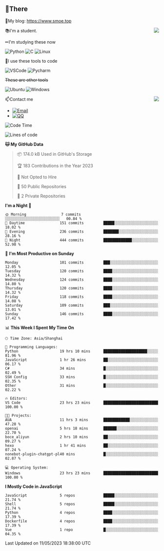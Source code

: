 
## 👏There

📰My blog: https://www.smoe.top

<img align="right" src="https://github-readme-stats.vercel.app/api/top-langs/?username=AkashiCoin"/>


📚I'm a student.

✏I'm studying these now

![Python](https://img.shields.io/badge/-Python-blue?style=flat-square&logo=Python&logoColor=fff)
![C](https://img.shields.io/badge/-C-585858?style=flat-square&logo=C&logoColor=fff)
![Linux](https://img.shields.io/badge/-Linux-black?style=flat-square&logo=Linux&logoColor=fff)

🔨I use these tools to code

![VSCode](https://img.shields.io/badge/-VSCode-blue?style=flat-square&logo=visualstudiocode&logoColor=fff)
![Pycharm](https://img.shields.io/badge/-Pycharm-green?style=flat-square&logo=pycharm&logoColor=fff)

 ~~These are other tools~~

![Ubuntu](https://img.shields.io/badge/-Ubuntu-orange?style=flat-square&logo=Ubuntu&logoColor=fff)
![Windows](https://img.shields.io/badge/-Windows-blue?style=flat-square&logo=Windows&logoColor=fff)

<img align="right" src="https://github-readme-stats.vercel.app/api?username=AkashiCoin" />


📫Contact me

* [![Email](https://img.shields.io/badge/Email-l1040186796@gmail.com-1?style=social&logoColor=fff)](mailto:l1040186796@gmail.com)
* [![QQ](https://img.shields.io/badge/QQ-1040186796-1?style=social&logoColor=fff)](tencent://AddContact/?fromId=45&fromSubId=1&subcmd=all&uin=1040186796&website=www.oicqzone.com)

<!--START_SECTION:waka-->
![Code Time](http://img.shields.io/badge/Code%20Time-736%20hrs%2017%20mins-blue)

![Lines of code](https://img.shields.io/badge/From%20Hello%20World%20I%27ve%20Written-241.1%20thousand%20lines%20of%20code-blue)

**🐱 My GitHub Data** 

> 📦 174.0 kB Used in GitHub's Storage 
 > 
> 🏆 183 Contributions in the Year 2023
 > 
> 🚫 Not Opted to Hire
 > 
> 📜 50 Public Repositories 
 > 
> 🔑 2 Private Repositories 
 > 
**I'm a Night 🦉** 

```text
🌞 Morning                7 commits           ░░░░░░░░░░░░░░░░░░░░░░░░░   00.84 % 
🌆 Daytime                151 commits         █████░░░░░░░░░░░░░░░░░░░░   18.02 % 
🌃 Evening                236 commits         ███████░░░░░░░░░░░░░░░░░░   28.16 % 
🌙 Night                  444 commits         █████████████░░░░░░░░░░░░   52.98 % 
```
📅 **I'm Most Productive on Sunday** 

```text
Monday                   101 commits         ███░░░░░░░░░░░░░░░░░░░░░░   12.05 % 
Tuesday                  120 commits         ████░░░░░░░░░░░░░░░░░░░░░   14.32 % 
Wednesday                124 commits         ████░░░░░░░░░░░░░░░░░░░░░   14.80 % 
Thursday                 120 commits         ████░░░░░░░░░░░░░░░░░░░░░   14.32 % 
Friday                   118 commits         ████░░░░░░░░░░░░░░░░░░░░░   14.08 % 
Saturday                 109 commits         ███░░░░░░░░░░░░░░░░░░░░░░   13.01 % 
Sunday                   146 commits         ████░░░░░░░░░░░░░░░░░░░░░   17.42 % 
```


📊 **This Week I Spent My Time On** 

```text
🕑︎ Time Zone: Asia/Shanghai

💬 Programming Languages: 
Python                   19 hrs 10 mins      ████████████████████░░░░░   81.96 % 
JavaScript               1 hr 26 mins        ██░░░░░░░░░░░░░░░░░░░░░░░   06.17 % 
C#                       34 mins             █░░░░░░░░░░░░░░░░░░░░░░░░   02.49 % 
SSH Config               33 mins             █░░░░░░░░░░░░░░░░░░░░░░░░   02.35 % 
Other                    31 mins             █░░░░░░░░░░░░░░░░░░░░░░░░   02.22 % 

🔥 Editors: 
VS Code                  23 hrs 23 mins      █████████████████████████   100.00 % 

🐱‍💻 Projects: 
AUA                      11 hrs 3 mins       ████████████░░░░░░░░░░░░░   47.28 % 
openai                   5 hrs 18 mins       ██████░░░░░░░░░░░░░░░░░░░   22.70 % 
boce_aliyun              2 hrs 10 mins       ██░░░░░░░░░░░░░░░░░░░░░░░   09.27 % 
hexo                     1 hr 41 mins        ██░░░░░░░░░░░░░░░░░░░░░░░   07.24 % 
nonebot-plugin-chatgpt-pl40 mins             █░░░░░░░░░░░░░░░░░░░░░░░░   02.87 % 

💻 Operating System: 
Windows                  23 hrs 23 mins      █████████████████████████   100.00 % 
```

**I Mostly Code in JavaScript** 

```text
JavaScript               5 repos             █████░░░░░░░░░░░░░░░░░░░░   21.74 % 
Shell                    5 repos             █████░░░░░░░░░░░░░░░░░░░░   21.74 % 
Python                   4 repos             ████░░░░░░░░░░░░░░░░░░░░░   17.39 % 
Dockerfile               4 repos             ████░░░░░░░░░░░░░░░░░░░░░   17.39 % 
Vue                      1 repo              █░░░░░░░░░░░░░░░░░░░░░░░░   04.35 % 
```




 Last Updated on 11/05/2023 18:38:00 UTC
<!--END_SECTION:waka-->
